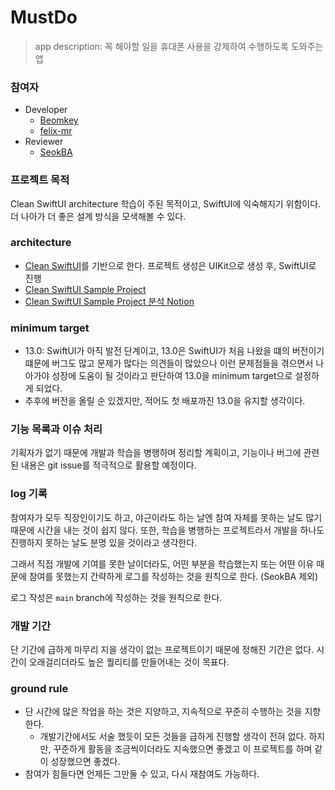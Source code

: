 # MustDo
> app description: 꼭 해야할 일을 휴대폰 사용을 강제하여 수행하도록 도와주는 앱

### 참여자
- Developer
    - [Beomkey](https://github.com/NamKiBeom)
    - [felix-mr](https://github.com/felix-mr)
- Reviewer
    - [SeokBA](https://github.com/SeokBA)

### 프로젝트 목적
Clean SwiftUI architecture 학습이 주된 목적이고, SwiftUI에 익숙해지기 위함이다. 더 나아가 더 좋은 설계 방식을 모색해볼 수 있다.

### architecture
- [Clean SwiftUI](https://nalexn.github.io/clean-architecture-swiftui/)를 기반으로 한다. 프로젝트 생성은 UIKit으로 생성 후, SwiftUI로 진행
- [Clean SwiftUI Sample Project](https://github.com/nalexn/clean-architecture-swiftui)
- [Clean SwiftUI Sample Project 분석 Notion](https://lucky-sleet-a6d.notion.site/Clean-SwiftUI-Project-d7740078874c43d6b08c40a2f3498234)

### minimum target
- 13.0: SwiftUI가 아직 발전 단계이고, 13.0은 SwiftUI가 처음 나왔을 떄의 버전이기 떄문에 버그도 많고 문제가 많다는 의견들이 많았으나 이런 문제점들을 겪으면서 나아가야 성장에 도움이 될 것이라고 판단하여 13.0을 minimum target으로 설정하게 되었다.
- 추후에 버전을 올릴 순 있겠지만, 적어도 첫 배포까진 13.0을 유지할 생각이다.

### 기능 목록과 이슈 처리
기획자가 없기 때문에 개발과 학습을 병행하며 정리할 계획이고, 기능이나 버그에 관련된 내용은 git issue를 적극적으로 활용할 예정이다.

### log 기록
참여자가 모두 직장인이기도 하고, 야근이라도 하는 날엔 참여 자체를 못하는 날도 많기 때문에 시간을 내는 것이 쉽지 않다. 또한, 학습을 병행하는 프로젝트라서 개발을 하나도 진행하지 못하는 날도 분명 있을 것이라고 생각한다. 

그래서 직접 개발에 기여를 못한 날이더라도, 어떤 부분을 학습했는지 또는 어떤 이유 때문에 참여를 못했는지 간략하게 로그를 작성하는 것을 원칙으로 한다. (SeokBA 제외)

로그 작성은 `main` branch에 작성하는 것을 원칙으로 한다.

### 개발 기간
단 기간에 급하게 마무리 지을 생각이 없는 프로젝트이기 때문에 정해진 기간은 없다. 시간이 오래걸리더라도 높은 퀄리티를 만들어내는 것이 목표다.

### ground rule
- 단 시간에 많은 작업을 하는 것은 지양하고, 지속적으로 꾸준히 수행하는 것을 지향한다. 
    - 개발기간에서도 서술 했듯이 모든 것들을 급하게 진행할 생각이 전혀 없다. 하지만, 꾸준하게 활동을 조금씩이더라도 지속했으면 좋겠고 이 프로젝트를 하며 같이 성장했으면 좋겠다. 
- 참여가 힘들다면 언제든 그만둘 수 있고, 다시 재참여도 가능하다.
